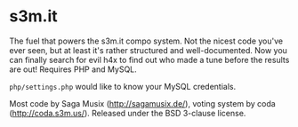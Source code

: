 # s3m.it

The fuel that powers the s3m.it compo system. Not the nicest code you've ever seen, but at least it's rather structured and well-documented. Now you can finally search for evil h4x to find out who made a tune before the results are out!
Requires PHP and MySQL.

`php/settings.php` would like to know your MySQL credentials.

Most code by Saga Musix (http://sagamusix.de/), voting system by coda (http://coda.s3m.us/).
Released under the BSD 3-clause license.
